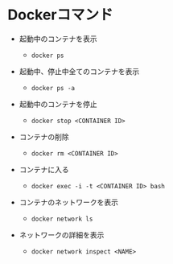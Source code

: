 # Dockerコマンド

- 起動中のコンテナを表示
  - `docker ps`

- 起動中、停止中全てのコンテナを表示
  - `docker ps -a`

- 起動中のコンテナを停止
  - `docker stop <CONTAINER ID>`

- コンテナの削除
  - `docker rm <CONTAINER ID>`

- コンテナに入る
  - `docker exec -i -t <CONTAINER ID> bash`

- コンテナのネットワークを表示
  - `docker network ls`

- ネットワークの詳細を表示
  - `docker network inspect <NAME>`